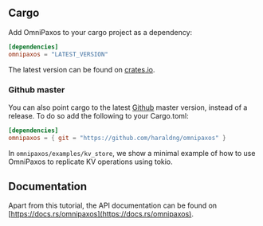 ## Cargo
Add OmniPaxos to your cargo project as a dependency:

```toml
[dependencies]
omnipaxos = "LATEST_VERSION"
``` 
The latest version can be found on [crates.io](https://crates.io/crates/omnipaxos).

### Github master
You can also point cargo to the latest [Github](https://github.com/haraldng/omnipaxos) master version, instead of a release.
To do so add the following to your Cargo.toml:

```toml
[dependencies]
omnipaxos = { git = "https://github.com/haraldng/omnipaxos" }
```

In ``omnipaxos/examples/kv_store``, we show a minimal example of how to use OmniPaxos to replicate KV operations using tokio.

## Documentation
Apart from this tutorial, the API documentation can be found on [https://docs.rs/omnipaxos](https://docs.rs/omnipaxos).